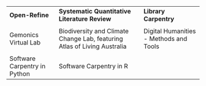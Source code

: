 | | | | 
| ------- | ------- | -------- | 
| **Open-Refine** | **Systematic Quantitative Literature Review** | **Library Carpentry** | 
| | | | 
| Gemonics Virtual Lab | Biodiversity and Climate Change Lab, featuring Atlas of Living Australia | Digital Humanities - Methods and Tools | 
| | | | 
| Software Carpentry in Python |Software Carpentry in R |    | 
